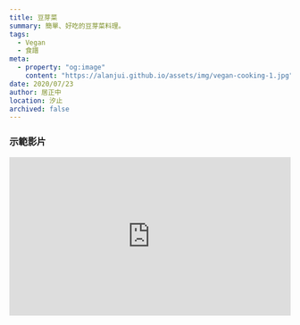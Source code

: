 ```yaml
---
title: 豆芽菜
summary: 簡單、好吃的豆芽菜料理。
tags:
  - Vegan
  - 食譜
meta:
  - property: "og:image"
    content: "https://alanjui.github.io/assets/img/vegan-cooking-1.jpg"
date: 2020/07/23
author: 居正中
location: 汐止
archived: false
---
```


### 示範影片

<div style="position: relative;
            padding-bottom: 56.25%; /* 16:9 */
            height: 0;">
  <iframe style="position: absolute;
                 top: 0;
                 left: 0;
                 width: 100%;
                 height: 100%;" 
    width="560" height="315" 
    src="https://www.youtube.com/embed/z_SANTAbJ7c" frameborder="0" allow="accelerometer; autoplay; encrypted-media; gyroscope; picture-in-picture" allowfullscreen></iframe>
</div>
